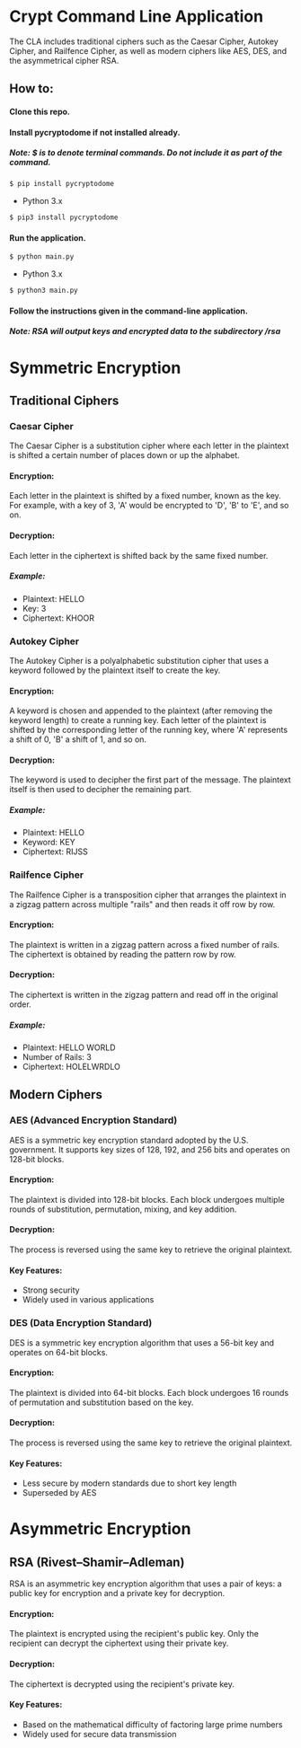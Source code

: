 # Crypt Command Line Application

The CLA includes traditional ciphers such as the Caesar Cipher, Autokey Cipher, and Railfence Cipher, as well as modern ciphers like AES, DES, and the asymmetrical cipher RSA.

## How to:

#### Clone this repo.

#### Install pycryptodome if not installed already.

##### Note: $ is to denote terminal commands. Do not include it as part of the command.

```sh
$ pip install pycryptodome
```

- Python 3.x

```sh
$ pip3 install pycryptodome
```

#### Run the application.

```sh
$ python main.py
```

- Python 3.x

```sh
$ python3 main.py
```

#### Follow the instructions given in the command-line application.

##### Note: RSA will output keys and encrypted data to the subdirectory /rsa

# Symmetric Encryption

## Traditional Ciphers

### Caesar Cipher

The Caesar Cipher is a substitution cipher where each letter in the plaintext is shifted a certain number of places down or up the alphabet.

#### Encryption:

Each letter in the plaintext is shifted by a fixed number, known as the key. For example, with a key of 3, 'A' would be encrypted to 'D', 'B' to 'E', and so on.

#### Decryption:

Each letter in the ciphertext is shifted back by the same fixed number.

##### Example:

- Plaintext: HELLO
- Key: 3
- Ciphertext: KHOOR

### Autokey Cipher

The Autokey Cipher is a polyalphabetic substitution cipher that uses a keyword followed by the plaintext itself to create the key.

#### Encryption:

A keyword is chosen and appended to the plaintext (after removing the keyword length) to create a running key. Each letter of the plaintext is shifted by the corresponding letter of the running key, where 'A' represents a shift of 0, 'B' a shift of 1, and so on.

#### Decryption:

The keyword is used to decipher the first part of the message. The plaintext itself is then used to decipher the remaining part.

##### Example:

- Plaintext: HELLO
- Keyword: KEY
- Ciphertext: RIJSS

### Railfence Cipher

The Railfence Cipher is a transposition cipher that arranges the plaintext in a zigzag pattern across multiple "rails" and then reads it off row by row.

#### Encryption:

The plaintext is written in a zigzag pattern across a fixed number of rails. The ciphertext is obtained by reading the pattern row by row.

#### Decryption:

The ciphertext is written in the zigzag pattern and read off in the original order.

##### Example:

- Plaintext: HELLO WORLD
- Number of Rails: 3
- Ciphertext: HOLELWRDLO

## Modern Ciphers

### AES (Advanced Encryption Standard)

AES is a symmetric key encryption standard adopted by the U.S. government. It supports key sizes of 128, 192, and 256 bits and operates on 128-bit blocks.

#### Encryption:

The plaintext is divided into 128-bit blocks. Each block undergoes multiple rounds of substitution, permutation, mixing, and key addition.

#### Decryption:

The process is reversed using the same key to retrieve the original plaintext.

#### Key Features:

- Strong security
- Widely used in various applications

### DES (Data Encryption Standard)

DES is a symmetric key encryption algorithm that uses a 56-bit key and operates on 64-bit blocks.

#### Encryption:

The plaintext is divided into 64-bit blocks. Each block undergoes 16 rounds of permutation and substitution based on the key.

#### Decryption:

The process is reversed using the same key to retrieve the original plaintext.

#### Key Features:

- Less secure by modern standards due to short key length
- Superseded by AES

# Asymmetric Encryption

## RSA (Rivest–Shamir–Adleman)

RSA is an asymmetric key encryption algorithm that uses a pair of keys: a public key for encryption and a private key for decryption.

#### Encryption:

The plaintext is encrypted using the recipient's public key. Only the recipient can decrypt the ciphertext using their private key.

#### Decryption:

The ciphertext is decrypted using the recipient's private key.

#### Key Features:

- Based on the mathematical difficulty of factoring large prime numbers
- Widely used for secure data transmission
